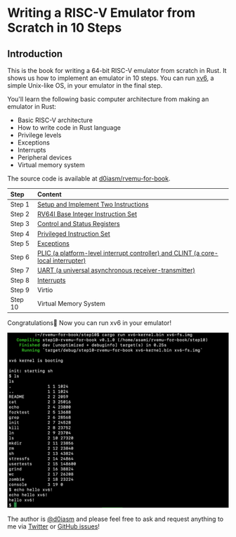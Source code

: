 # Writing a RISC-V Emulator from Scratch in 10 Steps

## Introduction

This is the book for writing a 64-bit RISC-V emulator from scratch in Rust. It shows us how to implement an emulator in 10 steps. You can run [xv6](https://github.com/mit-pdos/xv6-riscv), a simple Unix-like OS, in your emulator in the final step.

You'll learn the following basic computer architecture from making an emulator in Rust:

* Basic RISC-V architecture
* How to write code in Rust language
* Privilege levels
* Exceptions
* Interrupts
* Peripheral devices
* Virtual memory system

The source code is available at [d0iasm/rvemu-for-book](https://github.com/d0iasm/rvemu-for-book).

| Step | Content |
| :--- | :--- |
| Step 1 | [Setup and Implement Two Instructions](hardware-components/cpu-with-two-instructions.md) |
| Step 2 | [RV64I Base Integer Instruction Set](hardware-components/memory-and-system-bus.md) |
| Step 3 | [Control and Status Registers](hardware-components/control-and-status-registers.md) |
| Step 4 | [Privileged Instruction Set](hardware-components/privileged-architecture.md) |
| Step 5 | [Exceptions](hardware-components/exceptions.md) |
| Step 6 | [PLIC \(a platform-level interrupt controller\) and CLINT \(a core-local interrupter\)](hardware-components/plic-a-platform-level-interrupt-controller-and-clint-a-core-local-interrupter.md) |
| Step 7 | [UART \(a universal asynchronous receiver-transmitter\)](hardware-components/uart-a-universal-asynchronous-receiver-transmitter.md) |
| Step 8 | [Interrupts](hardware-components/interrupts.md) |
| Step 9 | Virtio |
| Step 10 | Virtual Memory System |

Congratulations🎉 Now you can run xv6 in your emulator!

![](.gitbook/assets/2020-08-16-rvemu-for-book-xv6.png)

The author is [@d0iasm](https://twitter.com/d0iasm) and please feel free to ask and request anything to me via [Twitter](https://twitter.com/d0iasm) or [GitHub issues](https://github.com/d0iasm/rvemu-for-book/issues)!


